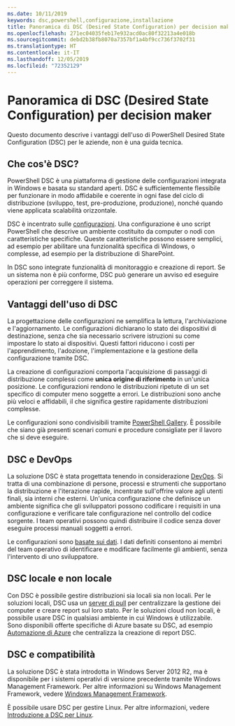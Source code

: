 ```yaml
---
ms.date: 10/11/2019
keywords: dsc,powershell,configurazione,installazione
title: Panoramica di DSC (Desired State Configuration) per decision maker
ms.openlocfilehash: 271ec04035feb17e932acd0ac80f32213a4e018b
ms.sourcegitcommit: debd2b38fb8070a7357bf1a4bf9cc736f3702f31
ms.translationtype: HT
ms.contentlocale: it-IT
ms.lasthandoff: 12/05/2019
ms.locfileid: "72352129"
---
```

# <a name="desired-state-configuration-overview-for-decision-makers"></a>Panoramica di DSC (Desired State Configuration) per decision maker

Questo documento descrive i vantaggi dell'uso di PowerShell Desired State Configuration (DSC) per le aziende, non è una guida tecnica.

## <a name="what-is-dsc"></a>Che cos'è DSC?

PowerShell DSC è una piattaforma di gestione delle configurazioni integrata in Windows e basata su standard aperti. DSC è sufficientemente flessibile per funzionare in modo affidabile e coerente in ogni fase del ciclo di distribuzione (sviluppo, test, pre-produzione, produzione), nonché quando viene applicata scalabilità orizzontale.

DSC è incentrato sulle [configurazioni](../configurations/configurations.md). Una configurazione è uno script PowerShell che descrive un ambiente costituito da computer o nodi con caratteristiche specifiche. Queste caratteristiche possono essere semplici, ad esempio per abilitare una funzionalità specifica di Windows, o complesse, ad esempio per la distribuzione di SharePoint.

In DSC sono integrate funzionalità di monitoraggio e creazione di report. Se un sistema non è più conforme, DSC può generare un avviso ed eseguire operazioni per correggere il sistema.

## <a name="benefits-of-using-dsc"></a>Vantaggi dell'uso di DSC

La progettazione delle configurazioni ne semplifica la lettura, l'archiviazione e l'aggiornamento. Le configurazioni dichiarano lo stato dei dispositivi di destinazione, senza che sia necessario scrivere istruzioni su come impostare lo stato ai dispositivi. Questi fattori riducono i costi per l'apprendimento, l'adozione, l'implementazione e la gestione della configurazione tramite DSC.

La creazione di configurazioni comporta l'acquisizione di passaggi di distribuzione complessi come **unica origine di riferimento** in un'unica posizione. Le configurazioni rendono le distribuzioni ripetute di un set specifico di computer meno soggette a errori. Le distribuzioni sono anche più veloci e affidabili, il che significa gestire rapidamente distribuzioni complesse.

Le configurazioni sono condivisibili tramite [PowerShell Gallery](https://powershellgallery.com). È possibile che siano già presenti scenari comuni e procedure consigliate per il lavoro che si deve eseguire.

## <a name="dsc-and-devops"></a>DSC e DevOps

La soluzione DSC è stata progettata tenendo in considerazione [DevOps](http://blogs.technet.com/b/ashleymcglone/archive/2015/11/20/devops-for-n00bs-ie-windows-people.aspx). Si tratta di una combinazione di persone, processi e strumenti che supportano la distribuzione e l'iterazione rapide, incentrate sull'offrire valore agli utenti finali, sia interni che esterni. Un'unica configurazione che definisce un ambiente significa che gli sviluppatori possono codificare i requisiti in una configurazione e verificare tale configurazione nel controllo del codice sorgente. I team operativi possono quindi distribuire il codice senza dover eseguire processi manuali soggetti a errori.

Le configurazioni sono [basate sui dati](../configurations/configData.md). I dati definiti consentono ai membri del team operativo di identificare e modificare facilmente gli ambienti, senza l'intervento di uno sviluppatore.

## <a name="dsc-on-premises-and-off-premises"></a>DSC locale e non locale

Con DSC è possibile gestire distribuzioni sia locali sia non locali. Per le soluzioni locali, DSC usa un [server di pull](../pull-server/pullServer.md) per centralizzare la gestione dei computer e creare report sul loro stato. Per le soluzioni cloud non locali, è possibile usare DSC in qualsiasi ambiente in cui Windows è utilizzabile.
Sono disponibili offerte specifiche di Azure basate su DSC, ad esempio [Automazione di Azure](https://azure.microsoft.com/en-us/documentation/services/automation/) che centralizza la creazione di report DSC.

## <a name="dsc-and-compatibility"></a>DSC e compatibilità

La soluzione DSC è stata introdotta in Windows Server 2012 R2, ma è disponibile per i sistemi operativi di versione precedente tramite Windows Management Framework. Per altre informazioni su Windows Management Framework, vedere [Windows Management Framework](/powershell/scripting/wmf/overview).

È possibile usare DSC per gestire Linux. Per altre informazioni, vedere [Introduzione a DSC per Linux](../getting-started/lnxGettingStarted.md).
